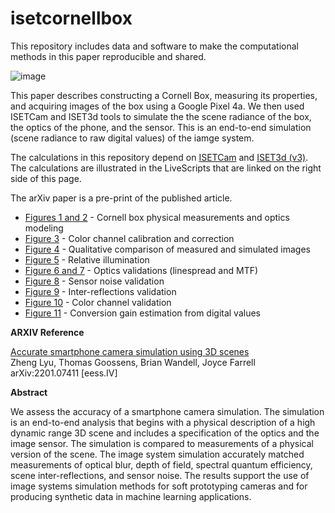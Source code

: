 # isetcornellbox

This repository includes data and software to make the computational methods in this paper reproducible and shared.

![image](https://user-images.githubusercontent.com/1837145/185008646-bcc9ebf4-87d8-464b-87e6-69dfd1182278.png)

This paper describes constructing a Cornell Box, measuring its properties, and acquiring images of the box using a Google Pixel 4a.  We then used ISETCam and ISET3d tools to simulate the the scene radiance of the box, the optics of the phone, and the sensor.  This is an end-to-end simulation (scene radiance to raw digital values) of the iamge system.

The calculations in this repository depend on [ISETCam](https://github.com/ISET/isetcam/wiki) and [ISET3d (v3)](https://github.com/ISET/iset3d/wiki). The calculations are illustrated in the LiveScripts that are linked on the right side of this page.

The arXiv paper is a pre-print of the published article. 

- [Figures 1 and 2](https://htmlpreview.github.io/?https://github.com/ISET/isetcornellbox/blob/main/papers/IEEE_2022/Figure_01_2.html) - Cornell box physical measurements and optics modeling
- [Figure 3](https://htmlpreview.github.io/?https://github.com/ISET/isetcornellbox/blob/main/papers/IEEE_2022/Figure_03.html) - Color channel calibration and correction
- [Figure 4](https://htmlpreview.github.io/?https://github.com/ISET/isetcornellbox/blob/main/papers/IEEE_2022/Figure_04.html) - Qualitative comparison of measured and simulated images
- [Figure 5](https://htmlpreview.github.io/?https://github.com/ISET/isetcornellbox/blob/main/papers/IEEE_2022/Figure_05.html) - Relative illumination
- [Figure 6 and 7](https://htmlpreview.github.io/?https://github.com/ISET/isetcornellbox/blob/main/papers/IEEE_2022/Figure_06_7.html) - Optics validations (linespread and MTF)
- [Figure 8](https://htmlpreview.github.io/?https://github.com/ISET/isetcornellbox/blob/main/papers/IEEE_2022/Figure_08.html) - Sensor noise validation
- [Figure 9](https://htmlpreview.github.io/?https://github.com/ISET/isetcornellbox/blob/main/papers/IEEE_2022/Figure_09.html) - Inter-reflections validation
- [Figure 10](https://htmlpreview.github.io/?https://github.com/ISET/isetcornellbox/blob/main/papers/IEEE_2022/Figure_10.html) - Color channel validation
- [Figure 11](https://htmlpreview.github.io/?https://github.com/ISET/isetcornellbox/blob/main/papers/IEEE_2022/Figure_11.html) - Conversion gain estimation from digital values


**ARXIV Reference**

[Accurate smartphone camera simulation using 3D scenes](https://stanford.edu/~wandell/data/papers//2022-CornellBoxValidation-Lyu.pdf)
<br>Zheng Lyu, Thomas Goossens, Brian Wandell, Joyce Farrell
<br> arXiv:2201.07411 [eess.IV]

**Abstract**

We assess the accuracy of a smartphone camera simulation. The simulation is an end-to-end analysis that begins with a physical description of a high dynamic range 3D scene and includes a specification of the optics and the image sensor. The simulation is compared to measurements of a physical version of the scene. The image system simulation accurately matched measurements of optical blur, depth of field, spectral quantum efficiency, scene inter-reflections, and sensor noise. The results support the use of image systems simulation methods for soft prototyping cameras and for producing synthetic data in machine learning applications.

  
